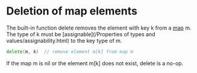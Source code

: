 # Deletion of map elements

The built-in function delete removes the element with key k from a [map](/Types/map_types.html) m. The type of k must be [assignable](/Properties of types and values/assignability.html) to the key type of m.

```go
delete(m, k)  // remove element m[k] from map m
```

If the map m is nil or the element m[k] does not exist, delete is a no-op.